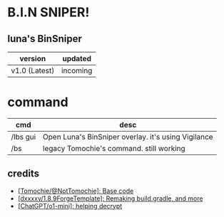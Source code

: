 # B.I.N SNIPER!
## luna's BinSniper
| version | updated |
| --- | --- |
| v1.0 (Latest) | incoming |

# command
| cmd | desc |
| --- | --- |
| /lbs gui | Open Luna's BinSniper overlay. it's using Vigilance |
| /bs <some> | legacy Tomochie's command. still working |

## credits
- [[Tomochie/@NotTomochie]: Base code](https://web.archive.org/web/20220224153353/https://hackmd.io/@Tomochie/BinSniper)
- [[dxxxxy/1.8.9ForgeTemplate]: Remaking build.gradle, and more](https://github.com/dxxxxy/1.8.9ForgeTemplate)
- [[ChatGPT/o1-mini]: helping decrypt](https://chatgpt.com/)
